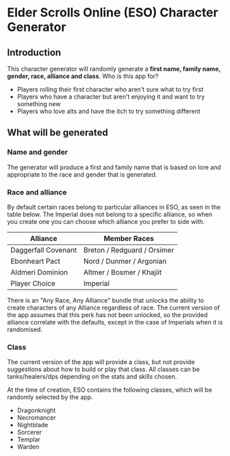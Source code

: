 # Elder Scrolls Online (ESO) Character Generator

## Introduction

This character generator will randomly generate a **first name, family name, gender, race, alliance and class**. Who is this app for? 

* Players rolling their first character who aren't sure what to try first
* Players who have a character but aren't enjoying it and want to try something new
* Players who love alts and have the itch to try something different

## What will be generated

### Name and gender

The generator will produce a first and family name that is based on lore and appropriate to the race and gender that is generated. 

### Race and alliance

By default certain races belong to particular alliances in ESO, as seen in the table below. The Imperial does not belong to a specific alliance, so when you create one you can choose which alliance you prefer to side with.


Alliance            | Member Races
------------        | ------------
Daggerfall Covenant | Breton / Redguard / Orsimer
Ebonheart Pact      | Nord / Dunmer / Argonian
Aldmeri Dominion    | Altmer / Bosmer / Khajiit 
Player Choice       | Imperial

There is an "Any Race, Any Alliance" bundle that unlocks the ability to create characters of any Alliance regardless of race. The current version of the app assumes that this perk has not been unlocked, so the provided alliance correlate with the defaults, except in the case of Imperials when it is randomised. 

### Class

The current version of the app will provide a class, but not provide suggestions about how to build or play that class. All classes can be tanks/healers/dps depending on the stats and skills chosen. 

At the time of creation, ESO contains the following classes, which will be randomly selected by the app.

* Dragonknight
* Necromancer
* Nightblade
* Sorcerer
* Templar
* Warden
